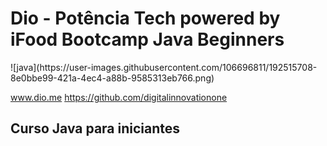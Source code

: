 <h1>Dio - Potência Tech powered by iFood Bootcamp Java Beginners</h1> ![java](https://user-images.githubusercontent.com/106696811/192515708-8e0bbe99-421a-4ec4-a88b-9585313eb766.png)

www.dio.me
https://github.com/digitalinnovationone

<h2>Curso Java para iniciantes</h2>







